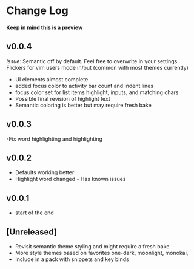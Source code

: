 # Change Log

**Keep in mind this is a preview**

## v0.0.4

_Issue_: Semantic off by default. Feel free to overwrite in your settings. Flickers for vim users mode in/out (common with most themes currently)

- UI elements almost complete
- added focus color to activity bar count and indent lines
- focus color set for list items highlight, inputs, and matching chars
- Possible final revision of highlight text
- Semantic coloring is better but may require fresh bake

## v0.0.3

-Fix word highlighting and highlighting

## v0.0.2

- Defaults working better
- Highlight word changed - Has known issues

## v0.0.1

- start of the end

## [Unreleased]

- Revisit semantic theme styling and might require a fresh bake
- More style themes based on favorites one-dark, moonlight, monokai,
- Include in a pack with snippets and key binds

